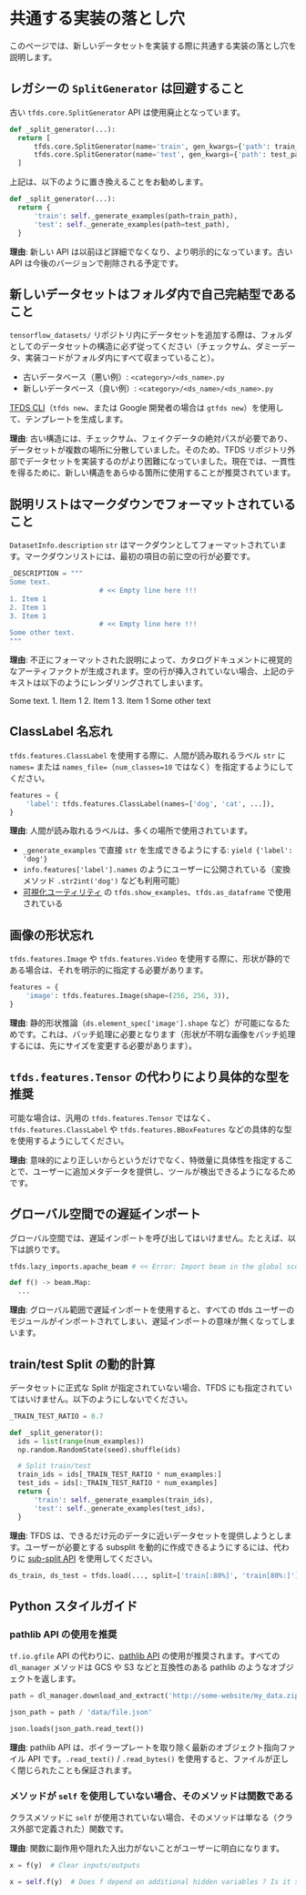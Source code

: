 # 共通する実装の落とし穴

このページでは、新しいデータセットを実装する際に共通する実装の落とし穴を説明します。

## レガシーの `SplitGenerator` は回避すること

古い `tfds.core.SplitGenerator` API は使用廃止となっています。

```python
def _split_generator(...):
  return [
      tfds.core.SplitGenerator(name='train', gen_kwargs={'path': train_path}),
      tfds.core.SplitGenerator(name='test', gen_kwargs={'path': test_path}),
  ]
```

上記は、以下のように置き換えることをお勧めします。

```python
def _split_generator(...):
  return {
      'train': self._generate_examples(path=train_path),
      'test': self._generate_examples(path=test_path),
  }
```

**理由**: 新しい API は以前ほど詳細でなくなり、より明示的になっています。古い API は今後のバージョンで削除される予定です。

## 新しいデータセットはフォルダ内で自己完結型であること

`tensorflow_datasets/` リポジトリ内にデータセットを追加する際は、フォルダとしてのデータセットの構造に必ず従ってください（チェックサム、ダミーデータ、実装コードがフォルダ内にすべて収まっていること）。

- 古いデータベース（悪い例）: `<category>/<ds_name>.py`
- 新しいデータベース（良い例）: `<category>/<ds_name>/<ds_name>.py`

[TFDS CLI](https://www.tensorflow.org/datasets/cli#tfds_new_implementing_a_new_dataset)（`tfds new`、または Google 開発者の場合は `gtfds new`）を使用して、テンプレートを生成します。

**理由**: 古い構造には、チェックサム、フェイクデータの絶対パスが必要であり、データセットが複数の場所に分散していました。そのため、TFDS リポジトリ外部でデータセットを実装するのがより困難になっていました。現在では、一貫性を得るために、新しい構造をあらゆる箇所に使用することが推奨されています。

## 説明リストはマークダウンでフォーマットされていること

`DatasetInfo.description` `str` はマークダウンとしてフォーマットされています。マークダウンリストには、最初の項目の前に空の行が必要です。

```python
_DESCRIPTION = """
Some text.
                      # << Empty line here !!!
1. Item 1
2. Item 1
3. Item 1
                      # << Empty line here !!!
Some other text.
"""
```

**理由**: 不正にフォーマットされた説明によって、カタログドキュメントに視覚的なアーティファクトが生成されます。空の行が挿入されていない場合、上記のテキストは以下のようにレンダリングされてしまいます。

Some text. 1. Item 1 2. Item 1 3. Item 1 Some other text

## ClassLabel 名忘れ

`tfds.features.ClassLabel` を使用する際に、人間が読み取れるラベル `str` に `names=` または `names_file=`（`num_classes=10` ではなく）を指定するようにしてください。

```python
features = {
    'label': tfds.features.ClassLabel(names=['dog', 'cat', ...]),
}
```

**理由**: 人間が読み取れるラベルは、多くの場所で使用されています。

- `_generate_examples` で直接 `str` を生成できるようにする: `yield {'label': 'dog'}`
- `info.features['label'].names` のようにユーザーに公開されている（変換メソッド `.str2int('dog')` なども利用可能）
- [可視化ユーティリティ](https://www.tensorflow.org/datasets/overview#tfdsas_dataframe) の `tfds.show_examples`、`tfds.as_dataframe` で使用されている

## 画像の形状忘れ

`tfds.features.Image` や `tfds.features.Video` を使用する際に、形状が静的である場合は、それを明示的に指定する必要があります。

```python
features = {
    'image': tfds.features.Image(shape=(256, 256, 3)),
}
```

**理由**: 静的形状推論（`ds.element_spec['image'].shape` など）が可能になるためです。これは、バッチ処理に必要となります（形状が不明な画像をバッチ処理するには、先にサイズを変更する必要があります）。

## `tfds.features.Tensor` の代わりにより具体的な型を推奨

可能な場合は、汎用の `tfds.features.Tensor` ではなく、`tfds.features.ClassLabel` や `tfds.features.BBoxFeatures` などの具体的な型を使用するようにしてください。

**理由**: 意味的により正しいからというだけでなく、特徴量に具体性を指定することで、ユーザーに追加メタデータを提供し、ツールが検出できるようになるためです。

## グローバル空間での遅延インポート

グローバル空間では、遅延インポートを呼び出してはいけません。たとえば、以下は誤りです。

```python
tfds.lazy_imports.apache_beam # << Error: Import beam in the global scope

def f() -> beam.Map:
  ...
```

**理由**: グローバル範囲で遅延インポートを使用すると、すべての tfds ユーザーのモジュールがインポートされてしまい、遅延インポートの意味が無くなってしまいます。

## train/test Split の動的計算

データセットに正式な Split が指定されていない場合、TFDS にも指定されていてはいけません。以下のようにしないでください。

```python
_TRAIN_TEST_RATIO = 0.7

def _split_generator():
  ids = list(range(num_examples))
  np.random.RandomState(seed).shuffle(ids)

  # Split train/test
  train_ids = ids[_TRAIN_TEST_RATIO * num_examples:]
  test_ids = ids[:_TRAIN_TEST_RATIO * num_examples]
  return {
      'train': self._generate_examples(train_ids),
      'test': self._generate_examples(test_ids),
  }
```

**理由**: TFDS は、できるだけ元のデータに近いデータセットを提供しようとします。ユーザーが必要とする subsplit を動的に作成できるようにするには、代わりに [sub-split API](https://www.tensorflow.org/datasets/splits) を使用してください。

```python
ds_train, ds_test = tfds.load(..., split=['train[:80%]', 'train[80%:]'])
```

## Python スタイルガイド

### pathlib API の使用を推奨

`tf.io.gfile` API の代わりに、[pathlib API](https://docs.python.org/3/library/pathlib.html) の使用が推奨されます。すべての `dl_manager` メソッドは GCS や S3 などと互換性のある pathlib のようなオブジェクトを返します。

```python
path = dl_manager.download_and_extract('http://some-website/my_data.zip')

json_path = path / 'data/file.json'

json.loads(json_path.read_text())
```

**理由**: pathlib API は、ボイラープレートを取り除く最新のオブジェクト指向ファイル API です。`.read_text()` / `.read_bytes()` を使用すると、ファイルが正しく閉じられたことも保証されます。

### メソッドが `self` を使用していない場合、そのメソッドは関数である

クラスメソッドに `self` が使用されていない場合、そのメソッドは単なる（クラス外部で定義された）関数です。

**理由**: 関数に副作用や隠れた入出力がないことがユーザーに明白になります。

```python
x = f(y)  # Clear inputs/outputs

x = self.f(y)  # Does f depend on additional hidden variables ? Is it stateful ?
```
